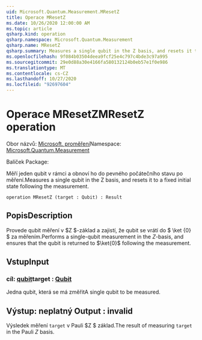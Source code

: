 ```yaml
---
uid: Microsoft.Quantum.Measurement.MResetZ
title: Operace MResetZ
ms.date: 10/26/2020 12:00:00 AM
ms.topic: article
qsharp.kind: operation
qsharp.namespace: Microsoft.Quantum.Measurement
qsharp.name: MResetZ
qsharp.summary: Measures a single qubit in the Z basis, and resets it to a fixed initial state following the measurement.
ms.openlocfilehash: 9f084b03504deea9fcf25e4c797c4bde3c97a995
ms.sourcegitcommit: 29e0d88a30e4166fa580132124b0eb57e1f0e986
ms.translationtype: MT
ms.contentlocale: cs-CZ
ms.lasthandoff: 10/27/2020
ms.locfileid: "92697604"
---
```

# <a name="mresetz-operation"></a><span data-ttu-id="cd446-102">Operace MResetZ</span><span class="sxs-lookup"><span data-stu-id="cd446-102">MResetZ operation</span></span>

<span data-ttu-id="cd446-103">Obor názvů: [Microsoft. proměření](xref:Microsoft.Quantum.Measurement)</span><span class="sxs-lookup"><span data-stu-id="cd446-103">Namespace: [Microsoft.Quantum.Measurement](xref:Microsoft.Quantum.Measurement)</span></span>

<span data-ttu-id="cd446-104">Balíček [](https://nuget.org/packages/)</span><span class="sxs-lookup"><span data-stu-id="cd446-104">Package: [](https://nuget.org/packages/)</span></span>


<span data-ttu-id="cd446-105">Měří jeden qubit v rámci a obnoví ho do pevného počátečního stavu po měření.</span><span class="sxs-lookup"><span data-stu-id="cd446-105">Measures a single qubit in the Z basis, and resets it to a fixed initial state following the measurement.</span></span>

```qsharp
operation MResetZ (target : Qubit) : Result
```


## <a name="description"></a><span data-ttu-id="cd446-106">Popis</span><span class="sxs-lookup"><span data-stu-id="cd446-106">Description</span></span>

<span data-ttu-id="cd446-107">Provede qubit měření v $Z $-základ a zajistí, že qubit se vrátí do $ \ket {0} $ za měřením.</span><span class="sxs-lookup"><span data-stu-id="cd446-107">Performs a single-qubit measurement in the $Z$-basis, and ensures that the qubit is returned to $\ket{0}$ following the measurement.</span></span>

## <a name="input"></a><span data-ttu-id="cd446-108">Vstup</span><span class="sxs-lookup"><span data-stu-id="cd446-108">Input</span></span>

### <a name="target--qubit"></a><span data-ttu-id="cd446-109">cíl: [qubit](xref:microsoft.quantum.lang-ref.qubit)</span><span class="sxs-lookup"><span data-stu-id="cd446-109">target : [Qubit](xref:microsoft.quantum.lang-ref.qubit)</span></span>

<span data-ttu-id="cd446-110">Jedna qubit, která se má změřit</span><span class="sxs-lookup"><span data-stu-id="cd446-110">A single qubit to be measured.</span></span>



## <a name="output--__invalidresult__"></a><span data-ttu-id="cd446-111">Výstup: __neplatný <Result>__</span><span class="sxs-lookup"><span data-stu-id="cd446-111">Output : __invalid<Result>__</span></span>

<span data-ttu-id="cd446-112">Výsledek měření `target` v Pauli $Z $ základ.</span><span class="sxs-lookup"><span data-stu-id="cd446-112">The result of measuring `target` in the Pauli $Z$ basis.</span></span>